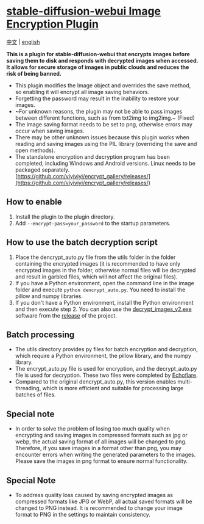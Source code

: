 # [stable-diffusion-webui Image Encryption Plugin](https://github.com/viyiviyi/sd-encrypt-image.git)

[中文](readme.md) | [english](readme.en.md)

**This is a plugin for stable-diffusion-webui that encrypts images before saving them to disk and responds with decrypted images when accessed. It allows for secure storage of images in public clouds and reduces the risk of being banned.**

- This plugin modifies the Image object and overrides the save method, so enabling it will encrypt all image saving behaviors.
- Forgetting the password may result in the inability to restore your images.
- ~For unknown reasons, the plugin may not be able to pass images between different functions, such as from txt2img to img2img.~ (Fixed)
- The image saving format needs to be set to png, otherwise errors may occur when saving images.
- There may be other unknown issues because this plugin works when reading and saving images using the PIL library (overriding the save and open methods).
- The standalone encryption and decryption program has been completed, including Windows and Android versions. Linux needs to be packaged separately. [https://github.com/viyiviyi/encrypt_gallery/releases/](https://github.com/viyiviyi/encrypt_gallery/releases/)

## How to enable

1. Install the plugin to the plugin directory.
2. Add ```--encrypt-pass=your_password``` to the startup parameters.

## How to use the batch decryption script

1. Place the dencrypt_auto.py file from the utils folder in the folder containing the encrypted images (it is recommended to have only encrypted images in the folder, otherwise normal files will be decrypted and result in garbled files, which will not affect the original files).
2. If you have a Python environment, open the command line in the image folder and execute ```python dencrypt_auto.py```. You need to install the pillow and numpy libraries.
3. If you don't have a Python environment, install the Python environment and then execute step 2. You can also use the [decrypt_images_v2.exe](https://github.com/viyiviyi/sd-encrypt-image/releases/download/1.0/decrypt_images_v2.1.exe) software from the [release](https://github.com/viyiviyi/sd-encrypt-image/releases) of the project.

## Batch processing

- The utils directory provides py files for batch encryption and decryption, which require a Python environment, the pillow library, and the numpy library.
- The encrypt_auto.py file is used for encryption, and the decrypt_auto.py file is used for decryption. These two files were completed by [Echoflare](https://github.com/Echoflare).
- Compared to the original dencrypt_auto.py, this version enables multi-threading, which is more efficient and suitable for processing large batches of files.

## Special note

- In order to solve the problem of losing too much quality when encrypting and saving images in compressed formats such as jpg or webp, the actual saving format of all images will be changed to png. Therefore, if you save images in a format other than png, you may encounter errors when writing the generated parameters to the images. Please save the images in png format to ensure normal functionality.
## Special Note

- To address quality loss caused by saving encrypted images as compressed formats like JPG or WebP, all actual saved formats will be changed to PNG instead. It is recommended to change your image format to PNG in the settings to maintain consistency.
